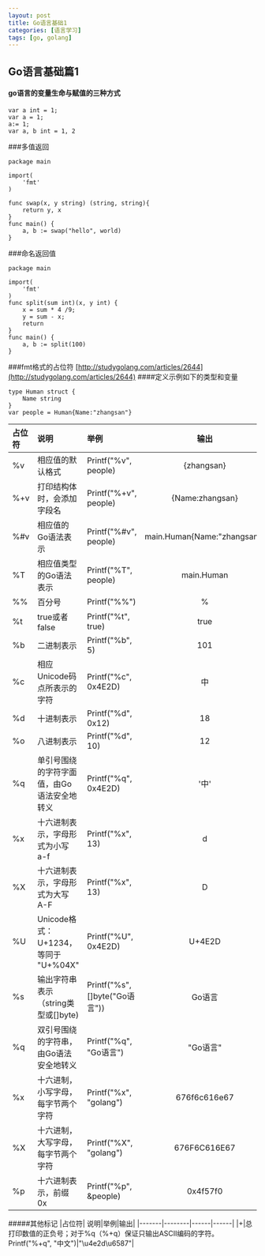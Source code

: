 ```yaml
---
layout: post
title: Go语言基础1
categories: [语言学习]
tags: [go, golang]
---
```


## Go语言基础篇1
#### go语言的变量生命与赋值的三种方式
```
var a int = 1;
var a = 1;
a:= 1;
var a, b int = 1, 2
```
###多值返回
```
package main

import(
	'fmt'
)

func swap(x, y string) (string, string){
	return y, x
}
func main() {
	a, b := swap("hello", world)
}
```
###命名返回值
```
package main

import(
	'fmt'
)
func split(sum int)(x, y int) {
	x = sum * 4 /9;
	y = sum - x;
	return
}
func main() {
	a, b := split(100)
}
```
###fmt格式的占位符
[http://studygolang.com/articles/2644](http://studygolang.com/articles/2644)
####定义示例如下的类型和变量
```
type Human struct {
	Name string
}
var people = Human{Name:"zhangsan"}
```  



|占位符 | 说明 | 举例 | 输出 |
|:------|:-------|:------|:--------:|
|%v     |相应值的默认格式| Printf("%v", people)|{zhangsan}|
|%+v	|打印结构体时，会添加字段名 | Printf("%+v", people)| {Name:zhangsan}|
|%#v    |相应值的Go语法表示| Printf("%#v", people)|main.Human{Name:"zhangsan"}|
|%T     |相应值类型的Go语法表示|Printf("%T", people)|main.Human|
|%%     |百分号| Printf("%%")| %|
|%t     |true或者false| Printf("%t", true)|true|
|%b     |二进制表示 |Printf("%b", 5) |101|
|%c    |相应Unicode码点所表示的字符|Printf("%c", 0x4E2D)|中|
|%d    |十进制表示|Printf("%d", 0x12)|18|
|%o   	|八进制表示|Printf("%d", 10)|12|
|%q    |单引号围绕的字符字面值，由Go语法安全地转义|Printf("%q", 0x4E2D) |'中'|
|%x   |十六进制表示，字母形式为小写 a-f|Printf("%x", 13)|d|
|%X     |十六进制表示，字母形式为大写 A-F|Printf("%x", 13)|D|
|%U    |Unicode格式：U+1234，等同于 "U+%04X"|Printf("%U", 0x4E2D)| U+4E2D|
|%s   |输出字符串表示（string类型或[]byte)|Printf("%s", []byte("Go语言")) |Go语言|
|%q    |双引号围绕的字符串，由Go语法安全地转义|Printf("%q", "Go语言")   |"Go语言"|
|%x     |十六进制，小写字母，每字节两个字符|Printf("%x", "golang")|676f6c616e67|
|%X    |十六进制，大写字母，每字节两个字符|Printf("%X", "golang")|676F6C616E67|
|%p    |十六进制表示，前缀 0x|Printf("%p", &people)|0x4f57f0|

#####其他标记
|占位符| 说明|举例|输出|
|-------|--------|------|------|
|+|总打印数值的正负号；对于%q（%+q）保证只输出ASCII编码的字符。Printf("%+q", "中文")|"\u4e2d\u6587"|


